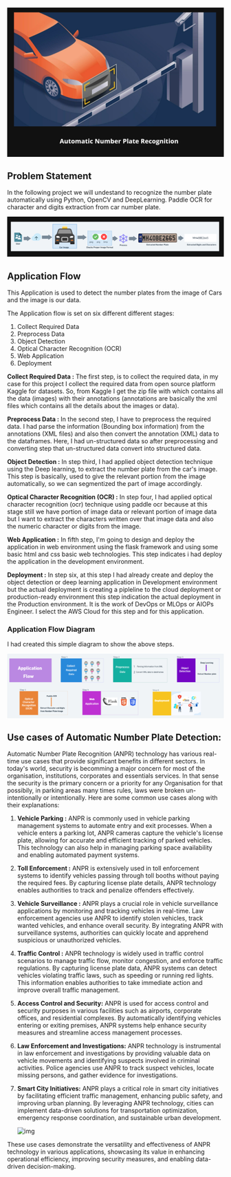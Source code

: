 ![img](./output/img1.png)

## Problem Statement

In the following project we will undestand to recognize the number plate automatically using Python, OpenCV and DeepLearning. Paddle OCR for character and digits extraction from car number plate.

![img](./output/img2.png)

## Application Flow

This Application is used to detect the number plates from the image of Cars and the image is our data.

The Application flow is set on six different different stages:

1. Collect Required Data
2. Preprocess Data
3. Object Detection
4. Optical Character Recognition (OCR)
5. Web Application
6. Deployment

**Collect Required Data :** The first step, is to collect the required data, in my case for this project I collect the required data from open source platform Kaggle for datasets. So, from Kaggle I get the zip file with which contains all the data (images) with their annotations (annotations are basically the xml files which contains all the details about the images or data).

**Preprocess Data :** In the second step, I have to preprocess the required data. I had parse the information (Bounding box information) from the annotations (XML files)  and also then convert the annotation (XML) data to the dataframes. Here, I had un-structured data so after preprocessing and converting step that un-structured data convert into structured data.

**Object Detection :** In step third, I had applied object detection technique using the Deep learning, to extract the number plate from the car's image. This step is basically, used to give the relevant portion from the image automatically, so we can segmentized the part of image accordingly.

**Optical Character Recognition (OCR) :** In step four, I had applied optical character recognition (ocr) technique using paddle ocr because at this stage still we have portion of image data or relevant portion of image data but I want to extract the characters written over that image data and also the numeric character or digits from the image.

**Web Application :** In fifth step, I'm going to design and deploy the application in web environment using the flask framework and using some basic html and css basic web technologies. This step indicates i had deploy the application in the development environment.

**Deployment :** In step six, at this step I had already create and deploy the object detection or deep learning application in Development environment but the actual deployment is creating a pipleline to the cloud deployment or production-ready environment this step indication the actual deployment in the Production environment. It is the work of DevOps or MLOps or AIOPs  Engineer. I select the AWS Cloud for this step and for this application.

### Application Flow Diagram

I had created this simple diagram to show the above steps.

![img](./output/app_flow.png)

## Use cases of Automatic Number Plate Detection:

Automatic Number Plate Recognition (ANPR) technology has various real-time use cases that provide significant benefits in different sectors. In today's world, security is becomming a major concern for most of the organisation, institutions, corporates and essentials services. In that sense the security is the primary concern or a priority for any Organisation for that possibily, in parking areas many times rules, laws were broken un-intentionally or intentionally. Here are some common use cases along with their explanations:

1. **Vehicle Parking :** ANPR is commonly used in vehicle parking management systems to automate entry and exit processes. When a vehicle enters a parking lot, ANPR cameras capture the vehicle's license plate, allowing for accurate and efficient tracking of parked vehicles. This technology can also help in managing parking space availability and enabling automated payment systems.
2. **Toll Enforcement :** ANPR is extensively used in toll enforcement systems to identify vehicles passing through toll booths without paying the required fees. By capturing license plate details, ANPR technology enables authorities to track and penalize offenders effectively.
3. **Vehicle Surveillance :** ANPR plays a crucial role in vehicle surveillance applications by monitoring and tracking vehicles in real-time. Law enforcement agencies use ANPR to identify stolen vehicles, track wanted vehicles, and enhance overall security. By integrating ANPR with surveillance systems, authorities can quickly locate and apprehend suspicious or unauthorized vehicles.
4. **Traffic Control :**  ANPR technology is widely used in traffic control scenarios to manage traffic flow, monitor congestion, and enforce traffic regulations. By capturing license plate data, ANPR systems can detect vehicles violating traffic laws, such as speeding or running red lights. This information enables authorities to take immediate action and improve overall traffic management.
5. **Access Control and Security:** ANPR is used for access control and security purposes in various facilities such as airports, corporate offices, and residential complexes. By automatically identifying vehicles entering or exiting premises, ANPR systems help enhance security measures and streamline access management processes.
6. **Law Enforcement and Investigations:** ANPR technology is instrumental in law enforcement and investigations by providing valuable data on vehicle movements and identifying suspects involved in criminal activities. Police agencies use ANPR to track suspect vehicles, locate missing persons, and gather evidence for investigations.
7. **Smart City Initiatives:** ANPR plays a critical role in smart city initiatives by facilitating efficient traffic management, enhancing public safety, and improving urban planning. By leveraging ANPR technology, cities can implement data-driven solutions for transportation optimization, emergency response coordination, and sustainable urban development.

   ![img]()

These use cases demonstrate the versatility and effectiveness of ANPR technology in various applications, showcasing its value in enhancing operational efficiency, improving security measures, and enabling data-driven decision-making.
